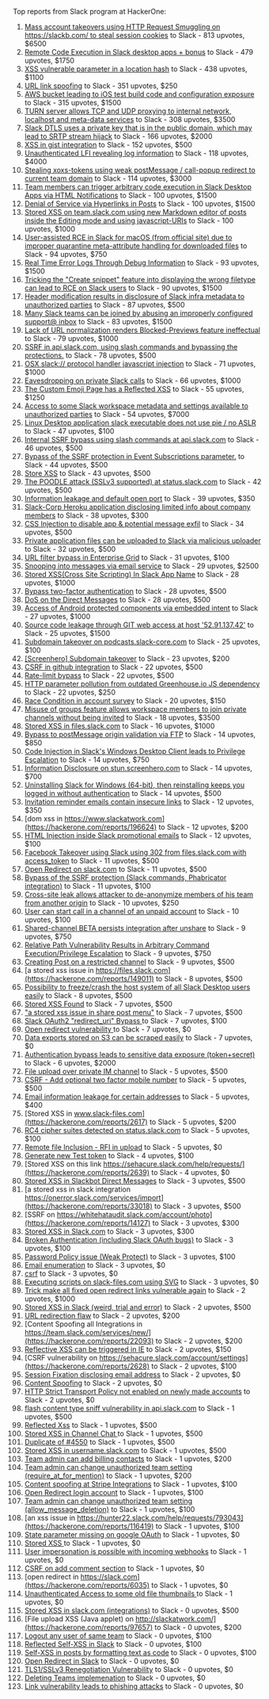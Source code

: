 Top reports from Slack program at HackerOne:

1. [Mass account takeovers using HTTP Request Smuggling on https://slackb.com/ to steal session cookies](https://hackerone.com/reports/737140) to Slack - 813 upvotes, $6500
2. [Remote Code Execution in Slack desktop apps + bonus](https://hackerone.com/reports/783877) to Slack - 479 upvotes, $1750
3. [XSS vulnerable parameter in a location hash](https://hackerone.com/reports/146336) to Slack - 438 upvotes, $1100
4. [URL link spoofing](https://hackerone.com/reports/481472) to Slack - 351 upvotes, $250
5. [AWS bucket leading to iOS test build code and configuration exposure](https://hackerone.com/reports/404822) to Slack - 315 upvotes, $1500
6. [TURN server allows TCP and UDP proxying to internal network, localhost and meta-data services](https://hackerone.com/reports/333419) to Slack - 308 upvotes, $3500
7. [Slack DTLS uses a private key that is in the public domain, which may lead to SRTP stream hijack](https://hackerone.com/reports/531032) to Slack - 166 upvotes, $2000
8. [XSS in gist integration](https://hackerone.com/reports/11073) to Slack - 152 upvotes, $500
9. [Unauthenticated LFI revealing log information](https://hackerone.com/reports/272578) to Slack - 118 upvotes, $4000
10. [Stealing xoxs-tokens using weak postMessage / call-popup redirect to current team domain](https://hackerone.com/reports/207170) to Slack - 114 upvotes, $3000
11. [Team members can trigger arbitrary code execution in Slack Desktop Apps via HTML Notifications](https://hackerone.com/reports/816156) to Slack - 100 upvotes, $1500
12. [Denial of Service via Hyperlinks in Posts](https://hackerone.com/reports/1077136) to Slack - 100 upvotes, $1500
13. [Stored XSS on team.slack.com using new Markdown editor of posts inside the Editing mode and using javascript-URIs](https://hackerone.com/reports/132104) to Slack - 100 upvotes, $1000
14. [User-assisted RCE in Slack for macOS (from official site) due to improper quarantine meta-attribute handling for downloaded files](https://hackerone.com/reports/470637) to Slack - 94 upvotes, $750
15. [Real Time Error Logs Through Debug Information](https://hackerone.com/reports/503283) to Slack - 93 upvotes, $1500
16. [Tricking the "Create snippet" feature into displaying the wrong filetype can lead to RCE on Slack users](https://hackerone.com/reports/833080) to Slack - 90 upvotes, $1500
17. [Header modification results in disclosure of Slack infra metadata to unauthorized parties](https://hackerone.com/reports/727330) to Slack - 87 upvotes, $500
18. [Many Slack teams can be joined by abusing an improperly configured support@ inbox](https://hackerone.com/reports/239623) to Slack - 83 upvotes, $1500
19. [Lack of URL normalization renders Blocked-Previews feature ineffectual](https://hackerone.com/reports/1102764) to Slack - 79 upvotes, $1000
20. [SSRF in api.slack.com, using slash commands and bypassing the protections.](https://hackerone.com/reports/381129) to Slack - 78 upvotes, $500
21. [OSX slack:// protocol handler javascript injection](https://hackerone.com/reports/79348) to Slack - 71 upvotes, $1000
22. [Eavesdropping on private Slack calls](https://hackerone.com/reports/184698) to Slack - 66 upvotes, $1000
23. [The Custom Emoji Page has a Reflected XSS](https://hackerone.com/reports/258198) to Slack - 55 upvotes, $1250
24. [Access to some Slack workspace metadata and settings available to unauthorized parties](https://hackerone.com/reports/130133) to Slack - 54 upvotes, $7000
25. [Linux Desktop application slack executable does not use pie / no ASLR](https://hackerone.com/reports/415272) to Slack - 47 upvotes, $100
26. [Internal SSRF bypass using slash commands at api.slack.com](https://hackerone.com/reports/356765) to Slack - 46 upvotes, $500
27. [Bypass of the SSRF protection in Event Subscriptions parameter.](https://hackerone.com/reports/386292) to Slack - 44 upvotes, $500
28. [Store XSS](https://hackerone.com/reports/187410) to Slack - 43 upvotes, $500
29. [The POODLE attack (SSLv3 supported) at status.slack.com](https://hackerone.com/reports/375097) to Slack - 42 upvotes, $500
30. [Information leakage and default open port](https://hackerone.com/reports/305518) to Slack - 39 upvotes, $350
31. [Slack-Corp Heroku application disclosing limited info about company members](https://hackerone.com/reports/966814) to Slack - 38 upvotes, $300
32. [CSS Injection to disable app & potential message exfil](https://hackerone.com/reports/679969) to Slack - 34 upvotes, $500
33. [Private application files can be uploaded to Slack via malicious uploader](https://hackerone.com/reports/375083) to Slack - 32 upvotes, $500
34. [URL filter bypass in Enterprise Grid](https://hackerone.com/reports/500348) to Slack - 31 upvotes, $100
35. [Snooping into messages via email service](https://hackerone.com/reports/163938) to Slack - 29 upvotes, $2500
36. [ Stored XSS(Cross Site Scripting) In Slack App Name](https://hackerone.com/reports/159460) to Slack - 28 upvotes, $1000
37. [Bypass  two-factor authentication](https://hackerone.com/reports/121696) to Slack - 28 upvotes, $500
38. [DoS on the Direct Messages](https://hackerone.com/reports/746003) to Slack - 28 upvotes, $500
39. [Access of Android protected components via embedded intent](https://hackerone.com/reports/200427) to Slack - 27 upvotes, $1000
40. [Source code leakage through GIT web access at host '52.91.137.42'](https://hackerone.com/reports/148068) to Slack - 25 upvotes, $1500
41. [Subdomain takeover on podcasts.slack-core.com](https://hackerone.com/reports/195350) to Slack - 25 upvotes, $100
42. [[Screenhero] Subdomain takeover](https://hackerone.com/reports/142096) to Slack - 23 upvotes, $200
43. [CSRF in github integration](https://hackerone.com/reports/174328) to Slack - 22 upvotes, $500
44. [Rate-limit bypass](https://hackerone.com/reports/165727) to Slack - 22 upvotes, $500
45. [HTTP parameter pollution from outdated Greenhouse.io JS dependency](https://hackerone.com/reports/335339) to Slack - 22 upvotes, $250
46. [Race Condition in account survey](https://hackerone.com/reports/165570) to Slack - 20 upvotes, $150
47. [Misuse of groups feature allows workspace members to join private channels without being invited](https://hackerone.com/reports/1248852) to Slack - 18 upvotes, $3500
48. [Stored XSS in files.slack.com](https://hackerone.com/reports/827606) to Slack - 16 upvotes, $1000
49. [Bypass to postMessage origin validation via FTP](https://hackerone.com/reports/210654) to Slack - 14 upvotes, $850
50. [Code Injection in Slack's Windows Desktop Client leads to Privilege Escalation](https://hackerone.com/reports/162955) to Slack - 14 upvotes, $750
51. [Information Disclosure on stun.screenhero.com](https://hackerone.com/reports/175061) to Slack - 14 upvotes, $700
52. [Uninstalling Slack for Windows (64-bit), then reinstalling keeps you logged in without authentication](https://hackerone.com/reports/238260) to Slack - 14 upvotes, $500
53. [Invitation reminder emails contain insecure links](https://hackerone.com/reports/327674) to Slack - 12 upvotes, $350
54. [dom xss in https://www.slackatwork.com](https://hackerone.com/reports/196624) to Slack - 12 upvotes, $200
55. [HTML Injection inside Slack promotional emails](https://hackerone.com/reports/321029) to Slack - 12 upvotes, $100
56. [Facebook Takeover using Slack using 302 from files.slack.com with access_token](https://hackerone.com/reports/6017) to Slack - 11 upvotes, $500
57. [Open Redirect on slack.com](https://hackerone.com/reports/140447) to Slack - 11 upvotes, $500
58. [Bypass of the SSRF protection (Slack commands, Phabricator integration)](https://hackerone.com/reports/61312) to Slack - 11 upvotes, $100
59. [Cross-site leak allows attacker to de-anonymize members of his team from another origin](https://hackerone.com/reports/1068153) to Slack - 10 upvotes, $250
60. [User can start call in a channel of an unpaid account](https://hackerone.com/reports/147369) to Slack - 10 upvotes, $100
61. [Shared-channel BETA persists integration after unshare](https://hackerone.com/reports/291822) to Slack - 9 upvotes, $750
62. [Relative Path Vulnerability Results in Arbitrary Command Execution/Privilege Escalation](https://hackerone.com/reports/784714) to Slack - 9 upvotes, $750
63. [Creating Post on a restricted channel](https://hackerone.com/reports/151459) to Slack - 9 upvotes, $500
64. [a stored xss issue in https://files.slack.com](https://hackerone.com/reports/149011) to Slack - 8 upvotes, $500
65. [Possibility to freeze/crash the host system of all Slack Desktop users easily](https://hackerone.com/reports/392728) to Slack - 8 upvotes, $500
66. [Stored XSS Found](https://hackerone.com/reports/9774) to Slack - 7 upvotes, $500
67. ["a stored xss issue in share post menu"](https://hackerone.com/reports/148848) to Slack - 7 upvotes, $500
68. [Slack OAuth2 "redirect_uri" Bypass ](https://hackerone.com/reports/2575) to Slack - 7 upvotes, $100
69. [Open redirect vulnerability ](https://hackerone.com/reports/2731) to Slack - 7 upvotes, $0
70. [Data exports stored on S3 can be scraped easily](https://hackerone.com/reports/2746) to Slack - 7 upvotes, $0
71. [Authentication bypass leads to sensitive data exposure (token+secret)](https://hackerone.com/reports/129918) to Slack - 6 upvotes, $2000
72. [File upload over private IM channel](https://hackerone.com/reports/143903) to Slack - 5 upvotes, $500
73. [CSRF - Add optional two factor mobile number](https://hackerone.com/reports/155774) to Slack - 5 upvotes, $500
74. [Email information leakage for certain addresses](https://hackerone.com/reports/169992) to Slack - 5 upvotes, $400
75. [Stored XSS in www.slack-files.com](https://hackerone.com/reports/2617) to Slack - 5 upvotes, $200
76. [RC4 cipher suites detected on status.slack.com](https://hackerone.com/reports/99157) to Slack - 5 upvotes, $100
77. [Remote file Inclusion - RFI in upload](https://hackerone.com/reports/14092) to Slack - 5 upvotes, $0
78. [Generate new Test token](https://hackerone.com/reports/147544) to Slack - 4 upvotes, $100
79. [Stored XSS on this link https://sehacure.slack.com/help/requests/](https://hackerone.com/reports/2639) to Slack - 4 upvotes, $0
80. [Stored XSS in Slackbot Direct Messages](https://hackerone.com/reports/4561) to Slack - 3 upvotes, $500
81. [a stored xss in  slack integration  https://onerror.slack.com/services/import](https://hackerone.com/reports/33018) to Slack - 3 upvotes, $500
82. [SSRF on https://whitehataudit.slack.com/account/photo](https://hackerone.com/reports/14127) to Slack - 3 upvotes, $300
83. [Stored XSS in Slack.com](https://hackerone.com/reports/6002) to Slack - 3 upvotes, $300
84. [Broken Authentication (including Slack OAuth bugs)](https://hackerone.com/reports/2559) to Slack - 3 upvotes, $100
85. [Password Policy issue (Weak Protect)](https://hackerone.com/reports/17160) to Slack - 3 upvotes, $100
86. [Email enumeration](https://hackerone.com/reports/2766) to Slack - 3 upvotes, $0
87. [csrf](https://hackerone.com/reports/2635) to Slack - 3 upvotes, $0
88. [Executing scripts on slack-files.com using SVG](https://hackerone.com/reports/100565) to Slack - 3 upvotes, $0
89. [Trick make all fixed open redirect links vulnerable again](https://hackerone.com/reports/104087) to Slack - 2 upvotes, $1000
90. [Stored XSS in Slack (weird, trial and error)](https://hackerone.com/reports/96337) to Slack - 2 upvotes, $500
91. [URL redirection flaw](https://hackerone.com/reports/2622) to Slack - 2 upvotes, $200
92. [Content Spoofing all Integrations in https://team.slack.com/services/new/](https://hackerone.com/reports/22093) to Slack - 2 upvotes, $200
93. [Reflective XSS can be triggered in IE](https://hackerone.com/reports/2497) to Slack - 2 upvotes, $150
94. [CSRF vulnerability on https://sehacure.slack.com/account/settings](https://hackerone.com/reports/2628) to Slack - 2 upvotes, $100
95. [Session Fixation disclosing email address](https://hackerone.com/reports/2582) to Slack - 2 upvotes, $0
96. [Content Spoofing](https://hackerone.com/reports/2979) to Slack - 2 upvotes, $0
97. [HTTP Strict Transport Policy not enabled on newly made accounts](https://hackerone.com/reports/26763) to Slack - 2 upvotes, $0
98. [flash content type sniff vulnerability in api.slack.com](https://hackerone.com/reports/3455) to Slack - 1 upvotes, $500
99. [Reflected Xss](https://hackerone.com/reports/2777) to Slack - 1 upvotes, $500
100. [Stored XSS in Channel Chat ](https://hackerone.com/reports/2652) to Slack - 1 upvotes, $500
101. [Duplicate of #4550](https://hackerone.com/reports/4638) to Slack - 1 upvotes, $500
102. [Stored XSS in username.slack.com](https://hackerone.com/reports/2625) to Slack - 1 upvotes, $500
103. [Team admin can add billing contacts](https://hackerone.com/reports/47940) to Slack - 1 upvotes, $200
104. [Team admin can change unauthorized team setting (require_at_for_mention)](https://hackerone.com/reports/46747) to Slack - 1 upvotes, $200
105. [Content spoofing at Stripe Integrations](https://hackerone.com/reports/21248) to Slack - 1 upvotes, $100
106. [Open Redirect login account](https://hackerone.com/reports/16718) to Slack - 1 upvotes, $100
107. [Team admin can change unauthorized team setting (allow_message_deletion)](https://hackerone.com/reports/46750) to Slack - 1 upvotes, $100
108. [an xss issue in https://hunter22.slack.com/help/requests/793043](https://hackerone.com/reports/116419) to Slack - 1 upvotes, $100
109. [State parameter missing on google OAuth](https://hackerone.com/reports/2688) to Slack - 1 upvotes, $0
110. [Stored XSS ](https://hackerone.com/reports/2926) to Slack - 1 upvotes, $0
111. [User impersonation is possible with incoming webhooks](https://hackerone.com/reports/3722) to Slack - 1 upvotes, $0
112. [CSRF on add comment section](https://hackerone.com/reports/2638) to Slack - 1 upvotes, $0
113. [open redirect in https://slack.com](https://hackerone.com/reports/6035) to Slack - 1 upvotes, $0
114. [Unauthenticated Access to some old file thumbnails ](https://hackerone.com/reports/145621) to Slack - 1 upvotes, $0
115. [Stored XSS in slack.com (integrations)](https://hackerone.com/reports/10297) to Slack - 0 upvotes, $500
116. [File upload XSS (Java applet) on http://slackatwork.com/](https://hackerone.com/reports/97657) to Slack - 0 upvotes, $200
117. [Logout any user of same team](https://hackerone.com/reports/54610) to Slack - 0 upvotes, $100
118. [Reflected Self-XSS in Slack](https://hackerone.com/reports/97683) to Slack - 0 upvotes, $100
119. [Self-XSS in posts by formatting text as code](https://hackerone.com/reports/89505) to Slack - 0 upvotes, $100
120. [Open Redirect in Slack](https://hackerone.com/reports/4549) to Slack - 0 upvotes, $0
121. [TLS1/SSLv3 Renegotiation Vulnerability](https://hackerone.com/reports/5617) to Slack - 0 upvotes, $0
122. [Deleting Teams implemenation](https://hackerone.com/reports/2975) to Slack - 0 upvotes, $0
123. [Link vulnerability leads to phishing attacks](https://hackerone.com/reports/66994) to Slack - 0 upvotes, $0
